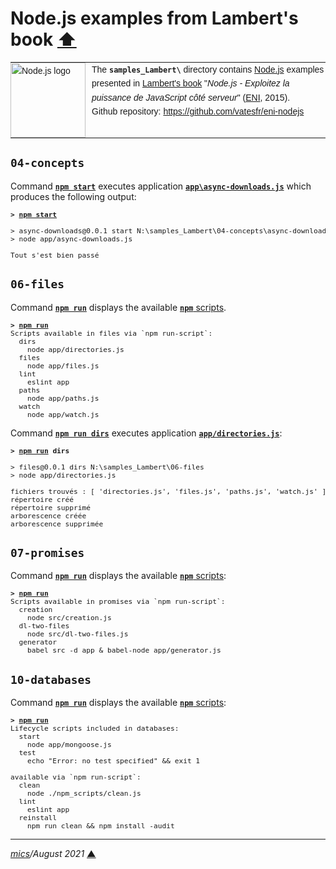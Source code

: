 # <span id="top">Node.js examples from Lambert's book</span> <span style="size:30%;"><a href="../README.md">⬆</a></span>

<table style="font-family:Helvetica,Arial;font-size:14px;line-height:1.6;">
  <tr>
  <td style="border:0;padding:0 10px 0 0;min-width:120px;"><a href="https://nodejs.org/"><img src="https://nodejs.org/static/images/logos/nodejs-new-pantone-black.svg" width="120" alt="Node.js logo"/></a></td>
  <td style="border:0;padding:0;vertical-align:text-top;">The <strong><code>samples_Lambert\</code></strong> directory contains <a href="https://nodejs.org/" alt="Node.js">Node.js</a> examples presented in <a href="https://www.editions-eni.fr/livre/node-js-exploitez-la-puissance-de-javascript-cote-serveur-9782746089785">Lambert's book</a> "<i>Node.js - Exploitez la puissance de JavaScript côté serveur</i>" (<a href="https://www.editions-eni.fr/">ENI</a>, 2015).<br/>
  Github repository: <a href="https://github.com/vatesfr/eni-nodejs">https://github.com/vatesfr/eni-nodejs</a></td>
  </tr>
</table>

## `04-concepts`

Command [**`npm start`**](./04-concepts/async-downloads/package.json) executes application [**`app\async-downloads.js`**](./04-concepts/async-downloads/app/async-downloads.js) which produces the following output:

<pre style="font-size:80%;">
<b>&gt; <a href="https://docs.npmjs.com/cli-commands/start.html">npm start</a></b>

> async-downloads@0.0.1 start N:\samples_Lambert\04-concepts\async-downloads
> node app/async-downloads.js

Tout s'est bien passé
</pre>

## `06-files`

Command [**`npm run`**](./06-files/package.json) displays the available [**`npm`** scripts][npm_scripts].

<pre style="font-size:80%;">
<b>&gt; <a href="https://docs.npmjs.com/cli-commands/run-script.html">npm run</a></b>
Scripts available in files via `npm run-script`:
  dirs
    node app/directories.js
  files
    node app/files.js
  lint
    eslint app
  paths
    node app/paths.js
  watch
    node app/watch.js
</pre>

Command [**`npm run dirs`**](./06-files/package.json) executes application [**`app/directories.js`**](./06-files/app/directories.js):

<pre style="font-size:80%;">
<b>&gt; <a href="https://docs.npmjs.com/cli-commands/run-script.html">npm run</a> dirs</b>

> files@0.0.1 dirs N:\samples_Lambert\06-files
> node app/directories.js

fichiers trouvés : [ 'directories.js', 'files.js', 'paths.js', 'watch.js' ]
répertoire créé
répertoire supprimé
arborescence créée
arborescence supprimée
</pre>

## `07-promises`

Command [**`npm run`**](./07-promises/package.json) displays the available [**`npm`** scripts][npm_scripts]:

<pre style="font-size:80%;">
<b>&gt; <a href="https://docs.npmjs.com/cli-commands/run-script.html">npm run</a></b>
Scripts available in promises via `npm run-script`:
  creation
    node src/creation.js
  dl-two-files
    node src/dl-two-files.js
  generator
    babel src -d app & babel-node app/generator.js
</pre>

## `10-databases`

Command [**`npm run`**](./10-promises/package.json) displays the available [**`npm`** scripts][npm_scripts]:

<pre style="font-size:80%;">
<b>&gt; <a href="https://docs.npmjs.com/cli-commands/run-script.html">npm run</a></b>
Lifecycle scripts included in databases:
  start
    node app/mongoose.js
  test
    echo "Error: no test specified" && exit 1

available via `npm run-script`:
  clean
    node ./npm_scripts/clean.js
  lint
    eslint app
  reinstall
    npm run clean && npm install -audit
</pre>

***

*[mics](https://lampwww.epfl.ch/~michelou/)/August 2021* [**&#9650;**](#top)
<span id="bottom">&nbsp;</span>

<!-- link refs -->

[npm_scripts]: https://docs.npmjs.com/misc/scripts
